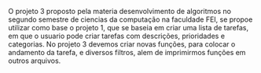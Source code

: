 
O projeto 3 proposto pela materia desenvolvimento de algoritmos no segundo semestre de ciencias da computação na faculdade FEI, se propoe utilizar como base o projeto 1, que se baseia em criar uma lista de tarefas, em que o usuario pode criar tarefas com descrições, prioridades e categorias. No projeto 3 devemos criar novas funções, para colocar o andamento da tarefa, e diversos filtros, alem de imprimirmos funções em outros arquivos.
